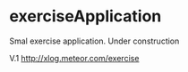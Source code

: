 exerciseApplication
===================

Smal exercise application. Under construction

V.1 http://xlog.meteor.com/exercise
